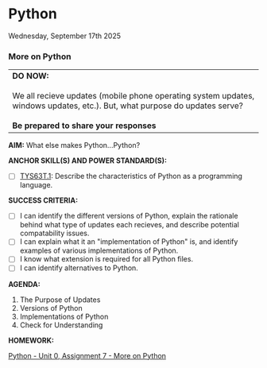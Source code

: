 # Python
Wednesday, September 17th 2025

### More on Python

<table>
  <tr>
    <td><b>DO NOW:</b><br><br>
    We all recieve updates (mobile phone operating system updates, windows updates, etc.).  But, what purpose do updates serve?<br><br>
    <b>Be prepared to share your responses</b></td>
  </tr>
</table>

**AIM:** What else makes Python...Python?

**ANCHOR SKILL(S) AND POWER STANDARD(S):** 

 - [ ] <ins>TYS63T.1</ins>: Describe the characteristics of Python as a programming language.

**SUCCESS CRITERIA:**
- [ ] I can identify the different versions of Python, explain the rationale behind what type of updates each recieves, and describe potential compatability issues.
- [ ] I can explain what it an "implementation of Python" is, and identify examples of various implementations of Python.
- [ ] I know what extension is required for all Python files.
- [ ] I can identify alternatives to Python.

**AGENDA:**

1. The Purpose of Updates
2. Versions of Python
3. Implementations of Python
4. Check for Understanding

**HOMEWORK:** 

[Python - Unit 0, Assignment 7 - More on Python](https://github.com/MrJSwotinsky/Python_2025_2026/blob/main/Unit_00_Intro_to_Python/Assignments/Assignment_07_More_on_Python_Review.md)
